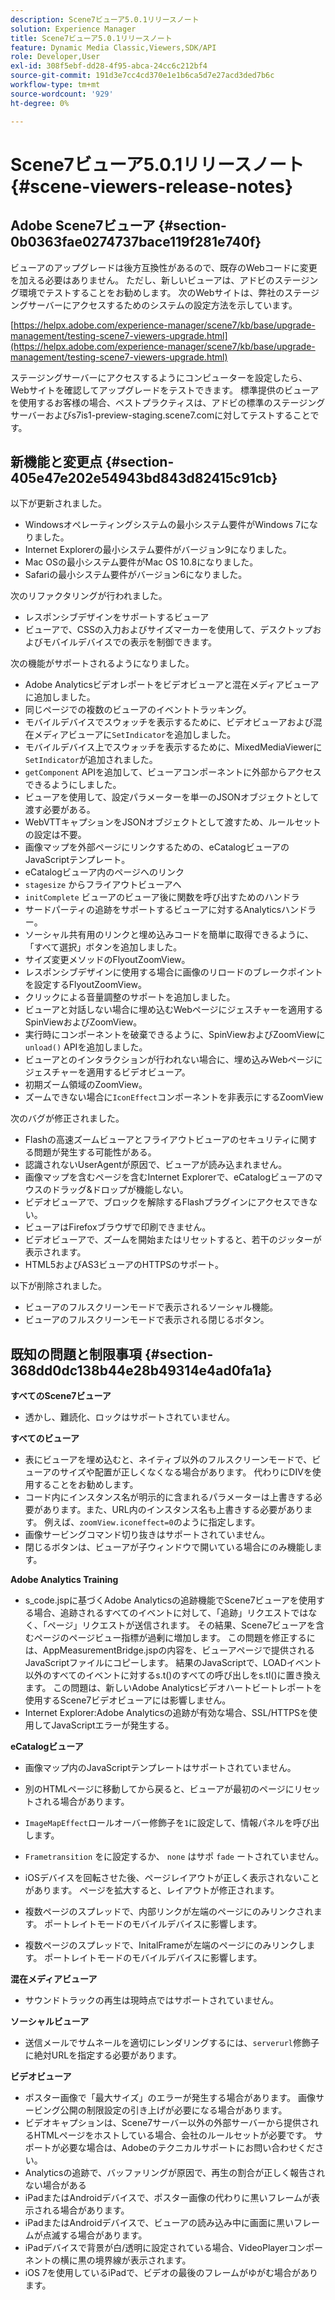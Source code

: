 ```yaml
---
description: Scene7ビューア5.0.1リリースノート
solution: Experience Manager
title: Scene7ビューア5.0.1リリースノート
feature: Dynamic Media Classic,Viewers,SDK/API
role: Developer,User
exl-id: 308f5ebf-dd28-4f95-abca-24cc6c212bf4
source-git-commit: 191d3e7cc4cd370e1e1b6ca5d7e27acd3ded7b6c
workflow-type: tm+mt
source-wordcount: '929'
ht-degree: 0%

---
```


# Scene7ビューア5.0.1リリースノート{#scene-viewers-release-notes}

## Adobe Scene7ビューア {#section-0b0363fae0274737bace119f281e740f}

ビューアのアップグレードは後方互換性があるので、既存のWebコードに変更を加える必要はありません。 ただし、新しいビューアは、アドビのステージング環境でテストすることをお勧めします。 次のWebサイトは、弊社のステージングサーバーにアクセスするためのシステムの設定方法を示しています。

[https://helpx.adobe.com/experience-manager/scene7/kb/base/upgrade-management/testing-scene7-viewers-upgrade.html](https://helpx.adobe.com/experience-manager/scene7/kb/base/upgrade-management/testing-scene7-viewers-upgrade.html)

ステージングサーバーにアクセスするようにコンピューターを設定したら、Webサイトを確認してアップグレードをテストできます。 標準提供のビューアを使用するお客様の場合、ベストプラクティスは、アドビの標準のステージングサーバーおよびs7is1-preview-staging.scene7.comに対してテストすることです。

## 新機能と変更点 {#section-405e47e202e54943bd843d82415c91cb}

以下が更新されました。

* Windowsオペレーティングシステムの最小システム要件がWindows 7になりました。
* Internet Explorerの最小システム要件がバージョン9になりました。
* Mac OSの最小システム要件がMac OS 10.8になりました。
* Safariの最小システム要件がバージョン6になりました。

次のリファクタリングが行われました。

* レスポンシブデザインをサポートするビューア
* ビューアで、CSSの入力およびサイズマーカーを使用して、デスクトップおよびモバイルデバイスでの表示を制御できます。

次の機能がサポートされるようになりました。

* Adobe Analyticsビデオレポートをビデオビューアと混在メディアビューアに追加しました。
* 同じページでの複数のビューアのイベントトラッキング。
* モバイルデバイスでスウォッチを表示するために、ビデオビューアおよび混在メディアビューアに`SetIndicator`を追加しました。
* モバイルデバイス上でスウォッチを表示するために、MixedMediaViewerに`SetIndicator`が追加されました。
* `getComponent` APIを追加して、ビューアコンポーネントに外部からアクセスできるようにしました。
* ビューアを使用して、設定パラメーターを単一のJSONオブジェクトとして渡す必要がある。
* WebVTTキャプションをJSONオブジェクトとして渡すため、ルールセットの設定は不要。
* 画像マップを外部ページにリンクするための、eCatalogビューアのJavaScriptテンプレート。
* eCatalogビューア内のページへのリンク
* `stagesize` からフライアウトビューアへ
* `initComplete` ビューアのビューア後に関数を呼び出すためのハンドラ
* サードパーティの追跡をサポートするビューアに対するAnalyticsハンドラー。
* ソーシャル共有用のリンクと埋め込みコードを簡単に取得できるように、「すべて選択」ボタンを追加しました。
* サイズ変更メソッドのFlyoutZoomView。
* レスポンシブデザインに使用する場合に画像のリロードのブレークポイントを設定するFlyoutZoomView。
* クリックによる音量調整のサポートを追加しました。
* ビューアと対話しない場合に埋め込むWebページにジェスチャーを適用するSpinViewおよびZoomView。
* 実行時にコンポーネントを破棄できるように、SpinViewおよびZoomViewに`unload()` APIを追加しました。
* ビューアとのインタラクションが行われない場合に、埋め込みWebページにジェスチャーを適用するビデオビューア。
* 初期ズーム領域のZoomView。
* ズームできない場合に`IconEffect`コンポーネントを非表示にするZoomView

次のバグが修正されました。

* Flashの高速ズームビューアとフライアウトビューアのセキュリティに関する問題が発生する可能性がある。
* 認識されないUserAgentが原因で、ビューアが読み込まれません。
* 画像マップを含むページを含むInternet Explorerで、eCatalogビューアのマウスのドラッグ&amp;ドロップが機能しない。
* ビデオビューアで、ブロックを解除するFlashプラグインにアクセスできない。
* ビューアはFirefoxブラウザで印刷できません。
* ビデオビューアで、ズームを開始またはリセットすると、若干のジッターが表示されます。
* HTML5およびAS3ビューアのHTTPSのサポート。

以下が削除されました。

* ビューアのフルスクリーンモードで表示されるソーシャル機能。
* ビューアのフルスクリーンモードで表示される閉じるボタン。

## 既知の問題と制限事項 {#section-368dd0dc138b44e28b49314e4ad0fa1a}

**すべてのScene7ビューア**

* 透かし、難読化、ロックはサポートされていません。

**すべてのビューア**

* 表にビューアを埋め込むと、ネイティブ以外のフルスクリーンモードで、ビューアのサイズや配置が正しくなくなる場合があります。 代わりにDIVを使用することをお勧めします。
* コード内にインスタンス名が明示的に含まれるパラメーターは上書きする必要があります。また、URL内のインスタンス名も上書きする必要があります。 例えば、`zoomView.iconeffect=0`のように指定します。
* 画像サービングコマンド切り抜きはサポートされていません。
* 閉じるボタンは、ビューアが子ウィンドウで開いている場合にのみ機能します。

**Adobe Analytics Training**

* s_code.jspに基づくAdobe Analyticsの追跡機能でScene7ビューアを使用する場合、追跡されるすべてのイベントに対して、「追跡」リクエストではなく、「ページ」リクエストが送信されます。 その結果、Scene7ビューアを含むページのページビュー指標が過剰に増加します。 この問題を修正するには、AppMeasurementBridge.jspの内容を、ビューアページで提供されるJavaScriptファイルにコピーします。 結果のJavaScriptで、LOADイベント以外のすべてのイベントに対するs.t()のすべての呼び出しをs.tl()に置き換えます。 この問題は、新しいAdobe Analyticsビデオハートビートレポートを使用するScene7ビデオビューアには影響しません。
* Internet Explorer:Adobe Analyticsの追跡が有効な場合、SSL/HTTPSを使用してJavaScriptエラーが発生する。

**eCatalogビューア**

* 画像マップ内のJavaScriptテンプレートはサポートされていません。
* 別のHTMLページに移動してから戻ると、ビューアが最初のページにリセットされる場合があります。
* `ImageMapEffect`ロールオーバー修飾子を`1`に設定して、情報パネルを呼び出します。

* `Frametransition` をに設定するか、 `none` はサポ `fade` ートされていません。

* iOSデバイスを回転させた後、ページレイアウトが正しく表示されないことがあります。 ページを拡大すると、レイアウトが修正されます。
* 複数ページのスプレッドで、内部リンクが左端のページにのみリンクされます。 ポートレイトモードのモバイルデバイスに影響します。
* 複数ページのスプレッドで、InitalFrameが左端のページにのみリンクします。 ポートレイトモードのモバイルデバイスに影響します。

**混在メディアビューア**

* サウンドトラックの再生は現時点ではサポートされていません。

**ソーシャルビューア**

* 送信メールでサムネールを適切にレンダリングするには、`serverurl`修飾子に絶対URLを指定する必要があります。

**ビデオビューア**

* ポスター画像で「最大サイズ」のエラーが発生する場合があります。 画像サービング公開の制限設定の引き上げが必要になる場合があります。
* ビデオキャプションは、Scene7サーバー以外の外部サーバーから提供されるHTMLページをホストしている場合、会社のルールセットが必要です。 サポートが必要な場合は、Adobeのテクニカルサポートにお問い合わせください。
* Analyticsの追跡で、バッファリングが原因で、再生の割合が正しく報告されない場合がある
* iPadまたはAndroidデバイスで、ポスター画像の代わりに黒いフレームが表示される場合があります。
* iPadまたはAndroidデバイスで、ビューアの読み込み中に画面に黒いフレームが点滅する場合があります。
* iPadデバイスで背景が白/透明に設定されている場合、VideoPlayerコンポーネントの横に黒の境界線が表示されます。
* iOS 7を使用しているiPadで、ビデオの最後のフレームがゆがむ場合があります。
